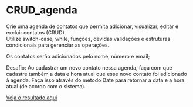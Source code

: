 # CRUD_agenda

Crie uma agenda de contatos que permita adicionar, visualizar, editar e excluir contatos (CRUD).  
Utilize switch-case, while, funções, devidas validações e estruturas condicionais para gerenciar as operações.

Os contatos serão adicionados pelo nome, número e email;

Desafio:
Ao cadastrar um novo contato nessa agenda, faça com que cadastre também a data e hora atual que esse novo contato foi adicionado à agenda. 
Faça isso através do método Date para retornar a data e a hora atual (de acordo com o sistema).

[Veja o resultado aqui](https://jeniferscarlate.github.io/CRUD_agenda/) 
